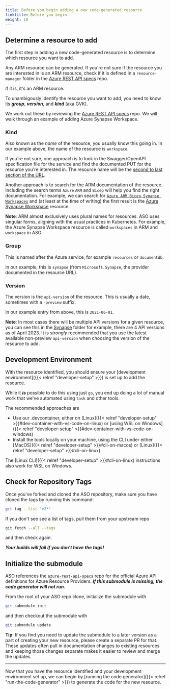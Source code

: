 ```yaml
---
title: Before you begin adding a new code-generated resource
linktitle: Before you begin
weight: 10
---
```


## Determine a resource to add

The first step in adding a new code-generated resource is to determine which resource you want to add. 

Any ARM resource can be generated. If you're not sure if the resource you are interested in is an ARM resource, check if it is defined in a `resource-manager` folder in the [Azure REST API specs](https://github.com/Azure/azure-rest-api-specs/tree/main/specification) repo.

If it is, it's an ARM resource.

To unambigously identify the resource you want to add, you need to know its _**group**_, _**version**_, and _**kind**_ (aka GVK).

We work out these by reviewing the [Azure REST API specs](https://github.com/Azure/azure-rest-api-specs/tree/main/specification) repo. We will walk through an example of adding Azure Synapse Workspace.

### Kind

Also known as the _name_ of the resource, you usually know this going in. In our example above, the name of the resource is `workspace`. 

If you're not sure, one approach is to look in the Swagger/OpenAPI specification file for the service and find the documented PUT for the resource you're interested in. The resource name will be the
[second to last section of the URL](https://github.com/Azure/azure-rest-api-specs/blob/main/specification/synapse/resource-manager/Microsoft.Synapse/stable/2021-06-01/workspace.json#L71).

Another approach is to search for the ARM documentation of the resource. Including the search terms `Azure` `ARM` and `Bicep` will help you find the right documentation. For example, we can search for [`Azure ARM Bicep Synapse Workspaces`](https://www.google.com/search?q=azure+arm+bicep+synapse+workspaces&oq=azure+arm+bicep+synapse+workspaces) and (at least at the time of writing) the first result is the [Azure Synapse Workspace](https://learn.microsoft.com/en-us/azure/templates/microsoft.synapse/workspaces?pivots=deployment-language-arm-template) resource.

**Note**: ARM almost exclusively uses plural names for resources. ASO uses singular forms, aligning with the usual practices in Kubernetes. For example, the Azure Synapse Workspace resource is called `workspaces` in ARM and `workspace` in ASO.

### Group

This is named after the Azure service, for example `resources` or `documentdb`.

In our example, this is `synapse` (from `Microsoft.Synapse`, the provider documented in the resource URL).

### Version

The version is the `api-version` of the resource. This is usually a date, sometimes with a `-preview` suffix. 

In our example entry from above, this is `2021-06-01`.

**Note**: In most cases there will be multiple API versions for a given resource, you can see this in the
[Synapse](https://github.com/Azure/azure-rest-api-specs/tree/main/specification/synapse/resource-manager/Microsoft.Synapse/stable)
folder for example, there are 4 API versions as of April 2023. It is _strongly_ recommended that you use the latest
available non-preview `api-version` when choosing the version of the resource to add.

## Development Environment

With the resource identified, you should ensure your [development environment]({{< relref "developer-setup" >}}) is set up to add the resource.

While it _**is**_ possible to do this using just `go`, you end up doing a lot of manual work that we've automated using `task` and other tools.

The recommended approaches are 

* Use our .devcontainer, either on [Linux]({{< relref "developer-setup" >}}#dev-container-with-vs-code-on-linux) or [using WSL on Windows]({{< relref "developer-setup" >}}#dev-container-with-vs-code-on-windows)
* Install the tools locally on your machine, using the CLI under either [MacOS]({{< relref "developer-setup" >}}#cli-on-macos) or [Linux]({{< relref "developer-setup" >}}#cli-on-linux).

The [Linux CLI]({{< relref "developer-setup" >}}#cli-on-linux) instructions also work for WSL on Windows.

## Check for Repository Tags

Once you've forked and cloned the ASO repository, make sure you have cloned the tags by running this command:

```bash
git tag --list 'v2*'
```

If you don't see see a list of tags, pull them from your upstream repo

``` bash
git fetch --all --tags
```

and then check again.

_**Your builds will fail if you don't have the tags!**_

## Initialize the submodule

ASO references the [`azure-rest-api-specs`](https://github.com/Azure/azure-rest-api-specs) repo for the official Azure API definitions for Azure Resource Providers. _**If this submodule is missing, the code generator will not run**_.

From the root of your ASO repo clone, initialize the submodule with

``` bash
git submodule init
```

and then checkout the submodule with

``` bash
git submodule update
```

**Tip**: If you find you need to update the submodule to a later version as a part of creating your new resource, please create a separate PR for that. These updates often pull in documentation changes to existing resources and keeping those changes separate makes it easier to review and merge the updates.

----

Now that you have the resource identified and your development environment set up, we can begin by [running the code generator]({{< relref "run-the-code-generator" >}}) to generate the code for the new resource.
